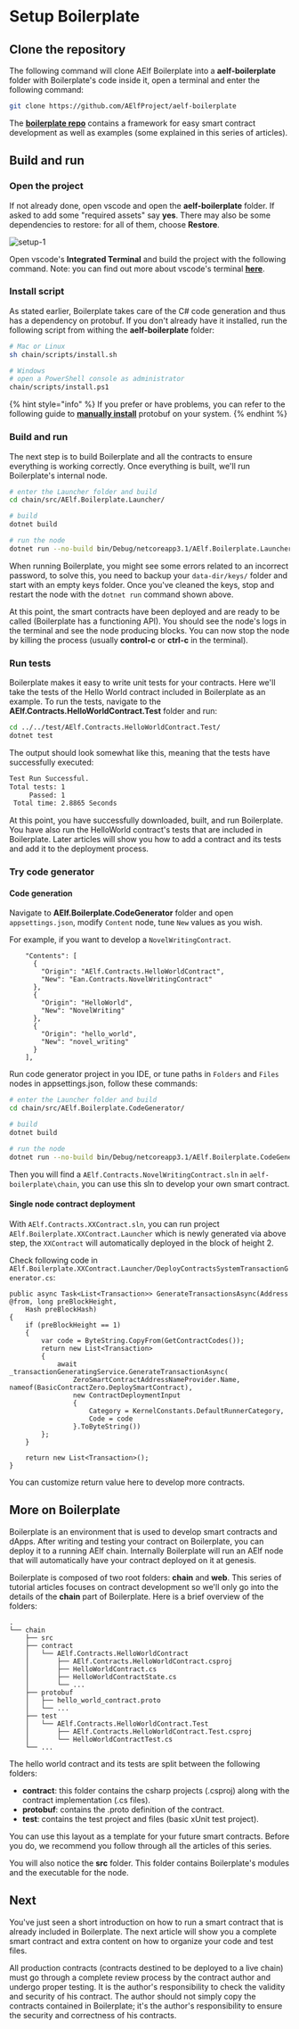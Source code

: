 # Setup Boilerplate

## Clone the repository

The following command will clone AElf Boilerplate into a **aelf-boilerplate** folder with Boilerplate's code inside it, open a terminal and enter the following command:

```bash
git clone https://github.com/AElfProject/aelf-boilerplate
```

The [**boilerplate repo**](https://github.com/AElfProject/aelf-boilerplate) contains a framework for easy smart contract development as well as examples (some explained in this series of articles).

## Build and run

### Open the project

If not already done, open vscode and open the **aelf-boilerplate** folder. If asked to add some "required assets" say **yes**. There may also be some dependencies to restore: for all of them, choose **Restore**.

![setup-1](./pictures/vscode-dep-autox150.png)

Open vscode's **Integrated Terminal** and build the project with the following command. Note: you can find out more about vscode's terminal [**here**](https://code.visualstudio.com/docs/editor/integrated-terminal).

### Install script

As stated earlier, Boilerplate takes care of the C# code generation and thus has a dependency on protobuf. If you don't already have it installed, run the following script from withing the **aelf-boilerplate** folder:

```bash
# Mac or Linux
sh chain/scripts/install.sh

# Windows
# open a PowerShell console as administrator
chain/scripts/install.ps1
```

{% hint style="info" %}
If you prefer or have problems, you can refer to the following guide to [**manually install**](https://github.com/protocolbuffers/protobuf/blob/master/src/README.md) protobuf on your system.
{% endhint %}

### Build and run

The next step is to build Boilerplate and all the contracts to ensure everything is working correctly. Once everything is built, we'll run Boilerplate's internal node.

```bash
# enter the Launcher folder and build 
cd chain/src/AElf.Boilerplate.Launcher/

# build
dotnet build

# run the node 
dotnet run --no-build bin/Debug/netcoreapp3.1/AElf.Boilerplate.Launcher
```

 When running Boilerplate, you might see some errors related to an incorrect password, to solve this, you need to backup your `data-dir/keys/` folder and start with an empty keys folder. Once you've cleaned the keys, stop and restart the node with the ```dotnet run``` command shown above.

At this point, the smart contracts have been deployed and are ready to be called (Boilerplate has a functioning API). You should see the node's logs in the terminal and see the node producing blocks. You can now stop the node by killing the process (usually **control-c** or **ctrl-c** in the terminal).

### Run tests

Boilerplate makes it easy to write unit tests for your contracts. Here we'll take the tests of the Hello World contract included in Boilerplate as an example. To run the tests, navigate to the **AElf.Contracts.HelloWorldContract.Test** folder and run:

```bash
cd ../../test/AElf.Contracts.HelloWorldContract.Test/
dotnet test
```
The output should look somewhat like this, meaning that the tests have successfully executed:
```bash 
Test Run Successful.
Total tests: 1
     Passed: 1
 Total time: 2.8865 Seconds
```

At this point, you have successfully downloaded, built, and run Boilerplate. You have also run the HelloWorld contract's tests that are included in Boilerplate. Later articles will show you how to add a contract and its tests and add it to the deployment process.

### Try code generator

#### Code generation

Navigate to **AElf.Boilerplate.CodeGenerator** folder and open `appsettings.json`, modify `Content` node, tune `New` values as you wish.

For example, if you want to develop a `NovelWritingContract`.

```
    "Contents": [
      {
        "Origin": "AElf.Contracts.HelloWorldContract",
        "New": "Ean.Contracts.NovelWritingContract"
      },
      {
        "Origin": "HelloWorld",
        "New": "NovelWriting"
      },
      {
        "Origin": "hello_world",
        "New": "novel_writing"
      }
    ],
```

Run code generator project in you IDE, or tune paths in `Folders` and `Files` nodes in appsettings.json, follow these commands:

```bash
# enter the Launcher folder and build 
cd chain/src/AElf.Boilerplate.CodeGenerator/

# build
dotnet build

# run the node 
dotnet run --no-build bin/Debug/netcoreapp3.1/AElf.Boilerplate.CodeGenerator
```

Then you will find a `AElf.Contracts.NovelWritingContract.sln` in `aelf-boilerplate\chain`, you can use this sln to develop your own smart contract.

#### Single node contract deployment

With `AElf.Contracts.XXContract.sln`, you can run project `AElf.Boilerplate.XXContract.Launcher` which is newly generated via above step, the `XXContract` will automatically deployed in the block of height 2.

Check following code in `AElf.Boilerplate.XXContract.Launcher/DeployContractsSystemTransactionGenerator.cs`:

```
public async Task<List<Transaction>> GenerateTransactionsAsync(Address @from, long preBlockHeight,
    Hash preBlockHash)
{
    if (preBlockHeight == 1)
    {
        var code = ByteString.CopyFrom(GetContractCodes());
        return new List<Transaction>
        {
            await _transactionGeneratingService.GenerateTransactionAsync(
                ZeroSmartContractAddressNameProvider.Name, nameof(BasicContractZero.DeploySmartContract),
                new ContractDeploymentInput
                {
                    Category = KernelConstants.DefaultRunnerCategory,
                    Code = code
                }.ToByteString())
        };
    }

    return new List<Transaction>();
}
```

You can customize return value here to develop more contracts.

## More on Boilerplate

Boilerplate is an environment that is used to develop smart contracts and dApps. After writing and testing your contract on Boilerplate, you can deploy it to a running AElf chain. Internally Boilerplate will run an AElf node that will automatically have your contract deployed on it at genesis.

Boilerplate is composed of two root folders: **chain** and **web**. This series of tutorial articles focuses on contract development so we'll only go into the details of the **chain** part of Boilerplate. Here is a brief overview of the folders:

<!-- 
## chain  // root of the contract development folder
### src 
### contract 
#### AElf.Contracts.HelloWorldContract
##### AElf.Contracts.HelloWorldContract.csproj
##### HelloWorldContract.cs
##### HelloWorldContractState.cs
##### ...
### protobuf 
#### hello_world_contract.proto
#### ...
### test 
#### AElf.Contracts.HelloWorldContract.Test 
##### AElf.Contracts.HelloWorldContract.Test.csproj
##### HelloWorldContractTest.cs
### ...
-->

```
.
└── chain 
    ├── src 
    ├── contract
    │   └── AElf.Contracts.HelloWorldContract
    │       ├── AElf.Contracts.HelloWorldContract.csproj
    │       ├── HelloWorldContract.cs
    │       ├── HelloWorldContractState.cs
    │       └── ...
    ├── protobuf
    │   ├── hello_world_contract.proto
    │   └── ...
    ├── test 
    │   └── AElf.Contracts.HelloWorldContract.Test
    │       ├── AElf.Contracts.HelloWorldContract.Test.csproj
    │       └── HelloWorldContractTest.cs
    └── ...
```

The hello world contract and its tests are split between the following folders:
- **contract**: this folder contains the csharp projects (.csproj) along with the contract implementation (.cs files).
- **protobuf**: contains the .proto definition of the contract.
- **test**: contains the test project and files (basic xUnit test project).

You can use this layout as a template for your future smart contracts. Before you do, we recommend you follow through all the articles of this series.

You will also notice the **src** folder. This folder contains Boilerplate's modules and the executable for the node.

## Next 

You've just seen a short introduction on how to run a smart contract that is already included in Boilerplate. The next article will show you a complete smart contract and extra content on how to organize your code and test files.

All production contracts (contracts destined to be deployed to a live chain) must go through a complete review process by the contract author and undergo proper testing. It is the author's responsibility to check the validity and security of his contract. The author should not simply copy the contracts contained in Boilerplate; it's the author's responsibility to ensure the security and correctness of his contracts.